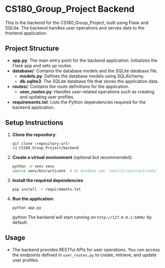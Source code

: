 # CS180_Group_Project Backend

This is the backend for the CS180_Group_Project, built using Flask and SQLite. The backend handles user operations and serves data to the frontend application.

## Project Structure

- **app.py**: The main entry point for the backend application. Initializes the Flask app and sets up routes.
- **database/**: Contains the database models and the SQLite database file.
  - **models.py**: Defines the database models using SQLAlchemy.
  - **db.sqlite3**: The SQLite database file that stores the application data.
- **routes/**: Contains the route definitions for the application.
  - **user_routes.py**: Handles user-related operations such as creating and updating user profiles.
- **requirements.txt**: Lists the Python dependencies required for the backend application.

## Setup Instructions

1. **Clone the repository**:

   ```bash
   git clone <repository-url>
   cd CS180_Group_Project/backend
   ```

2. **Create a virtual environment** (optional but recommended):

   ```bash
   python -m venv venv
   source venv/bin/activate  # On Windows use `venv\Scripts\activate`
   ```

3. **Install the required dependencies**:

   ```bash
   pip install -r requirements.txt
   ```

4. **Run the application**:
   ```bash
   python app.py
   ```
   python
   The backend will start running on `http://127.0.0.1:5000/` by default.

## Usage

- The backend provides RESTful APIs for user operations. You can access the endpoints defined in `user_routes.py` to create, retrieve, and update user profiles.
